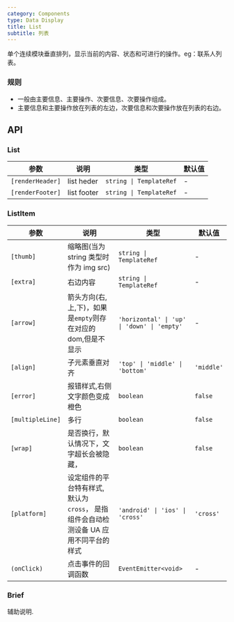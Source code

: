 ```yaml
---
category: Components
type: Data Display
title: List
subtitle: 列表
---
```


单个连续模块垂直排列，显示当前的内容、状态和可进行的操作。eg：联系人列表。

<!-- 当你需要一个 infinite scroll 列表时，请使用 [ListView](https://mobile.ant.design/components/list-view/)。 -->

### 规则
- 一般由主要信息、主要操作、次要信息、次要操作组成。
- 主要信息和主要操作放在列表的左边，次要信息和次要操作放在列表的右边。


## API

### List

| 参数 | 说明 | 类型 | 默认值 |
|----|-----|------|------|
| `[renderHeader]` | list heder | `string \| TemplateRef` | - |
| `[renderFooter]` | list footer | `string \| TemplateRef` | - |

### ListItem

| 参数 | 说明 | 类型 | 默认值 |
|----|-----|------|------|
| `[thumb]` | 缩略图(当为 string 类型时作为 img src) | `string \| TemplateRef` | - |
| `[extra]` | 右边内容 | `string \| TemplateRef` | - |
| `[arrow]` | 箭头方向(右,上,下)，如果是`empty`则存在对应的dom,但是不显示 | `'horizontal' \| 'up' \| 'down' \| 'empty'` | - |
| `[align]` | 子元素垂直对齐 | `'top' \| 'middle' \| 'bottom'` | `'middle'` |
| `[error]` | 报错样式,右侧文字颜色变成橙色 | `boolean` | `false` |
| `[multipleLine]` | 多行 | `boolean` | `false` |
| `[wrap]` | 是否换行，默认情况下，文字超长会被隐藏， | `boolean` | `false` |
| `[platform]` | 设定组件的平台特有样式, 默认为 `cross`， 是指组件会自动检测设备 UA 应用不同平台的样式 | `'android' \| 'ios' \| 'cross'` | `'cross'` |
| `(onClick)` | 点击事件的回调函数 | `EventEmitter<void>` | - |

### Brief

辅助说明.
